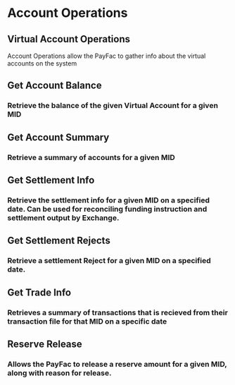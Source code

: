 # Account Operations
## Virtual Account Operations
Account Operations allow the PayFac to gather info about the virtual accounts on the system

## Get Account Balance
### Retrieve the balance of the given Virtual Account for a given MID 

## Get Account Summary
### Retrieve a summary of accounts for a given MID

## Get Settlement Info
### Retrieve the settlement info for a given MID on a specified date. Can be used for reconciling funding instruction and settlement output by Exchange.

## Get Settlement Rejects
### Retrieve a settlement Reject for a given MID on a specified date.

## Get Trade Info
### Retrieves a summary of transactions that is recieved from their transaction file for that MID on a specific date
 
## Reserve Release
### Allows the PayFac to release a reserve amount for a given MID, along with reason for release.
